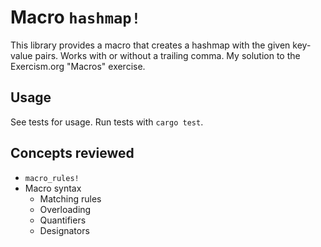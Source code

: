 # Macro `hashmap!`
This library provides a macro that creates a hashmap with the given key-value pairs. Works with or without a trailing comma. My solution to the Exercism.org "Macros" exercise.
## Usage
See tests for usage. Run tests with `cargo test`.
## Concepts reviewed
- `macro_rules!`
- Macro syntax
  - Matching rules
  - Overloading
  - Quantifiers
  - Designators